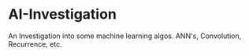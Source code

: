# AI-Investigation
An Investigation into some machine learning algos. ANN's, Convolution, Recurrence, etc.
